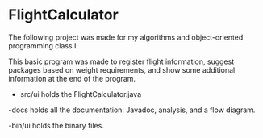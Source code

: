 # FlightCalculator
The following project was made for my algorithms and object-oriented programming class I.

This basic program was made to register flight information, suggest packages based on weight requirements, and show some additional information at the end of the program.

- src/ui holds the FlightCalculator.java

-docs holds all the documentation: Javadoc, analysis, and a flow diagram.

-bin/ui holds the binary files.
